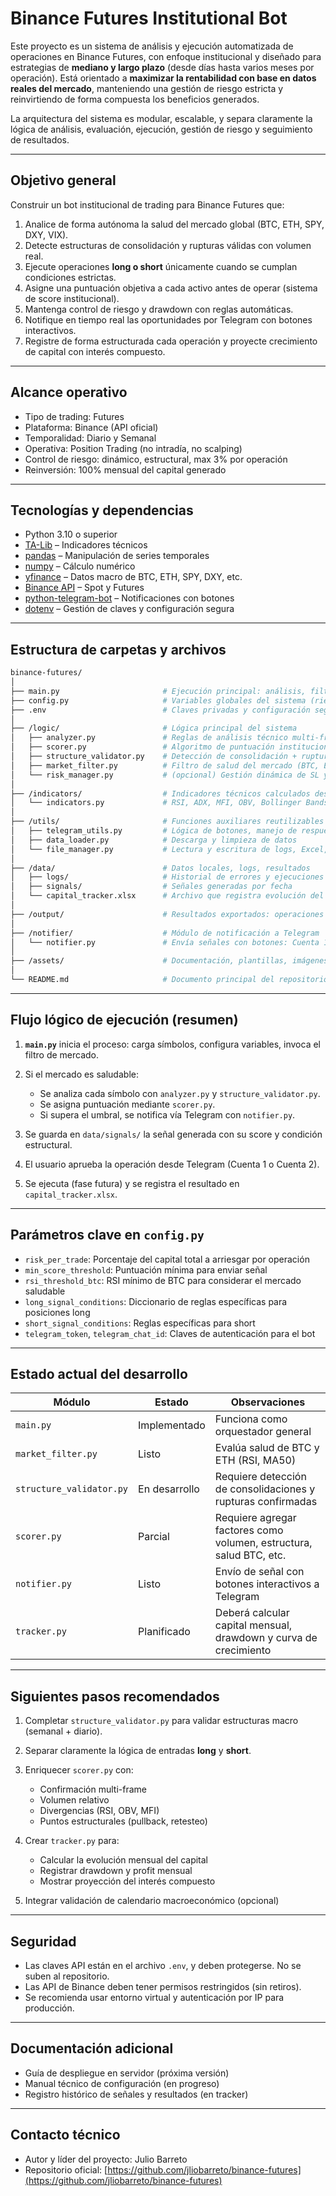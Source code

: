 # Binance Futures Institutional Bot

Este proyecto es un sistema de análisis y ejecución automatizada de operaciones en Binance Futures, con enfoque institucional y diseñado para estrategias de **mediano y largo plazo** (desde días hasta varios meses por operación). Está orientado a **maximizar la rentabilidad con base en datos reales del mercado**, manteniendo una gestión de riesgo estricta y reinvirtiendo de forma compuesta los beneficios generados.

La arquitectura del sistema es modular, escalable, y separa claramente la lógica de análisis, evaluación, ejecución, gestión de riesgo y seguimiento de resultados.

---

## Objetivo general

Construir un bot institucional de trading para Binance Futures que:

1. Analice de forma autónoma la salud del mercado global (BTC, ETH, SPY, DXY, VIX).
2. Detecte estructuras de consolidación y rupturas válidas con volumen real.
3. Ejecute operaciones **long o short** únicamente cuando se cumplan condiciones estrictas.
4. Asigne una puntuación objetiva a cada activo antes de operar (sistema de score institucional).
5. Mantenga control de riesgo y drawdown con reglas automáticas.
6. Notifique en tiempo real las oportunidades por Telegram con botones interactivos.
7. Registre de forma estructurada cada operación y proyecte crecimiento de capital con interés compuesto.

---

## Alcance operativo

- Tipo de trading: Futures
- Plataforma: Binance (API oficial)
- Temporalidad: Diario y Semanal
- Operativa: Position Trading (no intradía, no scalping)
- Control de riesgo: dinámico, estructural, max 3% por operación
- Reinversión: 100% mensual del capital generado

---

## Tecnologías y dependencias

- Python 3.10 o superior
- [TA-Lib](https://mrjbq7.github.io/ta-lib/) – Indicadores técnicos
- [pandas](https://pandas.pydata.org/) – Manipulación de series temporales
- [numpy](https://numpy.org/) – Cálculo numérico
- [yfinance](https://pypi.org/project/yfinance/) – Datos macro de BTC, ETH, SPY, DXY, etc.
- [Binance API](https://binance-docs.github.io/apidocs/) – Spot y Futures
- [python-telegram-bot](https://github.com/python-telegram-bot/python-telegram-bot) – Notificaciones con botones
- [dotenv](https://pypi.org/project/python-dotenv/) – Gestión de claves y configuración segura

---

## Estructura de carpetas y archivos

```bash
binance-futures/
│
├── main.py                       # Ejecución principal: análisis, filtro de mercado, scoring y notificación
├── config.py                     # Variables globales del sistema (riesgo, umbrales, tokens)
├── .env                          # Claves privadas y configuración segura (excluido del repo)
│
├── /logic/                       # Lógica principal del sistema
│   ├── analyzer.py               # Reglas de análisis técnico multi-frame
│   ├── scorer.py                 # Algoritmo de puntuación institucional por activo
│   ├── structure_validator.py    # Detección de consolidación + ruptura confirmada
│   ├── market_filter.py          # Filtro de salud del mercado (BTC, ETH, DXY, VIX)
│   └── risk_manager.py           # (opcional) Gestión dinámica de SL y TP
│
├── /indicators/                  # Indicadores técnicos calculados desde TA-Lib y personalizados
│   └── indicators.py             # RSI, ADX, MFI, OBV, Bollinger Bands, etc.
│
├── /utils/                       # Funciones auxiliares reutilizables
│   ├── telegram_utils.py         # Lógica de botones, manejo de respuestas, formateo de mensajes
│   ├── data_loader.py            # Descarga y limpieza de datos
│   └── file_manager.py           # Lectura y escritura de logs, Excel, seguimiento de señales
│
├── /data/                        # Datos locales, logs, resultados
│   ├── logs/                     # Historial de errores y ejecuciones
│   ├── signals/                  # Señales generadas por fecha
│   └── capital_tracker.xlsx      # Archivo que registra evolución del capital (interés compuesto)
│
├── /output/                      # Resultados exportados: operaciones ejecutadas, backtests, gráficas
│
├── /notifier/                    # Módulo de notificación a Telegram
│   └── notifier.py               # Envía señales con botones: Cuenta 1, Cuenta 2, Rechazada
│
├── /assets/                      # Documentación, plantillas, imágenes de arquitectura (si aplica)
│
└── README.md                     # Documento principal del repositorio
````

---

## Flujo lógico de ejecución (resumen)

1. **`main.py`** inicia el proceso: carga símbolos, configura variables, invoca el filtro de mercado.
2. Si el mercado es saludable:

   * Se analiza cada símbolo con `analyzer.py` y `structure_validator.py`.
   * Se asigna puntuación mediante `scorer.py`.
   * Si supera el umbral, se notifica vía Telegram con `notifier.py`.
3. Se guarda en `data/signals/` la señal generada con su score y condición estructural.
4. El usuario aprueba la operación desde Telegram (Cuenta 1 o Cuenta 2).
5. Se ejecuta (fase futura) y se registra el resultado en `capital_tracker.xlsx`.

---

## Parámetros clave en `config.py`

* `risk_per_trade`: Porcentaje del capital total a arriesgar por operación
* `min_score_threshold`: Puntuación mínima para enviar señal
* `rsi_threshold_btc`: RSI mínimo de BTC para considerar el mercado saludable
* `long_signal_conditions`: Diccionario de reglas específicas para posiciones long
* `short_signal_conditions`: Reglas específicas para short
* `telegram_token`, `telegram_chat_id`: Claves de autenticación para el bot

---

## Estado actual del desarrollo

| Módulo                   | Estado        | Observaciones                                                       |
| ------------------------ | ------------- | ------------------------------------------------------------------- |
| `main.py`                | Implementado  | Funciona como orquestador general                                   |
| `market_filter.py`       | Listo         | Evalúa salud de BTC y ETH (RSI, MA50)                               |
| `structure_validator.py` | En desarrollo | Requiere detección de consolidaciones y rupturas confirmadas        |
| `scorer.py`              | Parcial       | Requiere agregar factores como volumen, estructura, salud BTC, etc. |
| `notifier.py`            | Listo         | Envío de señal con botones interactivos a Telegram                  |
| `tracker.py`             | Planificado   | Deberá calcular capital mensual, drawdown y curva de crecimiento    |

---

## Siguientes pasos recomendados

1. Completar `structure_validator.py` para validar estructuras macro (semanal + diario).
2. Separar claramente la lógica de entradas **long** y **short**.
3. Enriquecer `scorer.py` con:

   * Confirmación multi-frame
   * Volumen relativo
   * Divergencias (RSI, OBV, MFI)
   * Puntos estructurales (pullback, retesteo)
4. Crear `tracker.py` para:

   * Calcular la evolución mensual del capital
   * Registrar drawdown y profit mensual
   * Mostrar proyección del interés compuesto
5. Integrar validación de calendario macroeconómico (opcional)

---

## Seguridad

* Las claves API están en el archivo `.env`, y deben protegerse. No se suben al repositorio.
* Las API de Binance deben tener permisos restringidos (sin retiros).
* Se recomienda usar entorno virtual y autenticación por IP para producción.

---

## Documentación adicional

* Guía de despliegue en servidor (próxima versión)
* Manual técnico de configuración (en progreso)
* Registro histórico de señales y resultados (en tracker)

---

## Contacto técnico

* Autor y líder del proyecto: Julio Barreto
* Repositorio oficial: [https://github.com/jliobarreto/binance-futures](https://github.com/jliobarreto/binance-futures)
